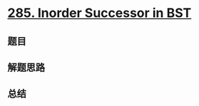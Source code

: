 # [285. Inorder Successor in BST](https://leetcode.com/problems/inorder-successor-in-bst/)

## 题目


## 解题思路


## 总结


